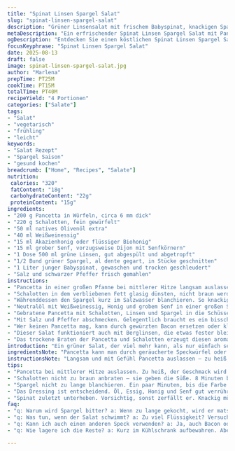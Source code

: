 ```yaml
---
title: "Spinat Linsen Spargel Salat"
slug: "spinat-linsen-spargel-salat"
description: "Grüner Linsensalat mit frischem Babyspinat, knackigen Spargelstücken und einer herzhafteren Variante von gebratener Pancetta. Weißwein anstatt Balsamico, Schalotten ersetzen die Champignons. Öl und Dressing werden aufeinander abgestimmt, um perfekte Balance zwischen Schärfe und Süße zu schaffen. Gelingsicher durch präzise Garzeiten und praktische Tipps gegen bitteren Spargel oder zu salzige Pancetta. Das Ergebnis eine ausbalancierte Kombination verschiedener Texturen und Aromen, ideal als leichte Vorspeise oder Lunch."
metaDescription: "Ein erfrischender Spinat Linsen Spargel Salat mit Pancetta, schmackhaftem Dressing und knackigen Texturen für jede Gelegenheit"
ogDescription: "Entdecken Sie einen köstlichen Spinat Linsen Spargel Salat mit einer besonderen Note von Pancetta und einzigartigem Dressing für Ihr nächste Essen"
focusKeyphrase: "Spinat Linsen Spargel Salat"
date: 2025-08-13
draft: false
image: spinat-linsen-spargel-salat.jpg
author: "Marlena"
prepTime: PT25M
cookTime: PT15M
totalTime: PT40M
recipeYield: "4 Portionen"
categories: ["Salate"]
tags:
- "Salat"
- "vegetarisch"
- "frühling"
- "leicht"
keywords:
- "Salat Rezept"
- "Spargel Saison"
- "gesund kochen"
breadcrumb: ["Home", "Recipes", "Salate"]
nutrition: 
 calories: "320"
 fatContent: "18g"
 carbohydrateContent: "22g"
 proteinContent: "15g"
ingredients:
- "200 g Pancetta in Würfeln, circa 6 mm dick"
- "220 g Schalotten, fein gewürfelt"
- "50 ml natives Olivenöl extra"
- "40 ml Weißweinessig"
- "15 ml Akazienhonig oder flüssiger Biohonig"
- "15 ml grober Senf, vorzugsweise Dijon mit Senfkörnern"
- "1 Dose 500 ml grüne Linsen, gut abgespült und abgetropft"
- "1/2 Bund grüner Spargel, al dente gegart, in Stücke geschnitten"
- "1 Liter junger Babyspinat, gewaschen und trocken geschleudert"
- "Salz und schwarzer Pfeffer frisch gemahlen"
instructions:
- "Pancetta in einer großen Pfanne bei mittlerer Hitze langsam auslassen. Fett sollte leicht sprudeln, nicht zu heiß. Wird sonst zäh und hart. Herausnehmen, auf Küchenpapier abtropfen lassen."
- "Schalotten in dem verbliebenen Fett glasig dünsten, nicht braun werden lassen – sie geben dem Salat eine süße Basis, nicht diese scharfe Bissigkeit von rohen Zwiebeln. Acht Minuten reichen meist, gelegentlich rühren."
- "Währenddessen den Spargel kurz im Salzwasser blanchieren. So knackig bleibt er, man erkennt das an der leuchtend grünen Farbe. Zu lang, und er wird matschig, das ruiniert den ganzen Kontrast."
- "Neutralöl mit Weißweinessig, Honig und grobem Senf in einer großen Schüssel gut verrühren, bis die Emulsion leicht dick wird. Probieren, manchmal braucht man noch eine Prise Salz, etwas mehr Säure oder Süße, ganz nach Gemütslage und Spargelqualität."
- "Gebratene Pancetta mit Schalotten, Linsen und Spargel in die Schüssel geben. Zum Schluss den Babyspinat unterheben, vorsichtig, sonst matscht er schnell. Er soll knackig bleiben und nicht zusammenfallen."
- "Mit Salz und Pfeffer abschmecken. Gelegentlich braucht es ein bisschen mehr Pfeffer, damit es nicht zu mild wird. Sofort servieren oder kurz ziehen lassen, nicht länger – Spinat verwässert sonst den Salat."
- "Wer keinen Pancetta mag, kann durch gewürzten Bacon ersetzen oder kleine gebratene Räuchertofuwürfel. Statt Schalotten sind auch feine Frühlingszwiebeln eine Alternative, je nach Saison."
- "Dieser Salat funktioniert auch mit Berglinsen, die etwas fester bleiben. Wichtig: Linsen immer gründlich abspülen, sonst schmeckt es mehlig oder muffig."
- "Das trockene Braten der Pancetta und Schalotten erzeugt diesen aromatischen Grundton im Salat. Flüssigkeit reduzieren, um keine wässrige Sauce zu bekommen."
introduction: "Ein grüner Salat, der viel mehr kann, als nur einfach sein. Mit den erdigen Linsen, dem knackigen Spargel und jungfräulichem Spinat als Basis wird der Salat zur kleinen Mahlzeit, die Farbe, Textur und Aroma im Einklang steht. Die Kombination aus süßem Honig, rauchiger Pancetta und leicht säuerlichem Essig gibt dem Ganzen Tiefe. Viele unterschätzen den Spargel: zu weich gegart – keine Spannung mehr. Ich habe gelernt, auf knackige Frische zu achten, das macht den Unterschied. Optik? Tiefgrün, Glanz auf den Linsen und ein paar rote Stückchen → Augen schließen, Nase freut sich auf den herzhaften Geruch. Manchmal ein bisschen mehr Öl in die emulsion, manchmal weniger - so vermeidet man „Ölklumpen“ im Salat. Der Trick mit den Schalotten statt Champignons habe ich irgendwann ausprobiert – höherer Umami- und Süßeffekt, der sich besser verteilt."
ingredientsNote: "Pancetta kann man durch geräucherte Speckwürfel oder Tofu als vegetarische Variante ersetzen – bitte vorher etwas würzen und anbraten. Schalotten bringen mehr Süße als Pilze, die für manche zu wässrig werden. Grüne Linsen aus der Dose sparen Zeit, frische muss man einweichen und kochen. Spargel immer sorgfältig putzen, holzige Enden entfernen, sonst bitter. Weißweinessig mild, Balsamico würde einen zu dominanten Geschmack geben. Honig immer flüssig oder leicht erwärmt, um sich besser zu verteilen. Senf mit Körnern gibt auch einen interessanten Biss, glatter Senf kann das Dressing zu monoton machen. Babyspinat möglichst frisch, er verliert schnell Wasser und wird schleimig, wenn zu alt."
instructionsNote: "Langsam und mit Gefühl Pancetta auslassen – zu heiß, und man hat verbrannten Fettgeschmack. Fett bitte nicht wegschütten, es ist Würzgrundlage. Schalotten nicht zu braun, sonst bitter. Linsen gut abtropfen – Wasser macht alles wässrig. Spargel bleibt knackig, wenn man ihn sofort in Eiswasser abschreckt. Das Dressing immer in einer großen Schüssel mit dem Schneebesen emulgieren, erst dann alle Zutaten dazugeben. Spinat zuletzt, sonst wird er matschig von zu viel Flüssigkeit. Abschmecken penibel: mehr Säure, Süße oder Salz, je nach Stimmung, passt es besser. Salat kann auch lauwarm serviert werden, dann verbinden sich Aromen intensiver. Reste niemals zu lange stehen lassen, Spinat durchweicht."
tips:
- "Pancetta bei mittlerer Hitze auslassen. Zu heiß, der Geschmack wird verbrannt. Ich empfehle, immer auf die Blasenbildung zu achten. Das Fett muss leicht sprudeln."
- "Schalotten nicht zu braun anbraten – sie geben die Süße. 8 Minuten bei mittlerer Hitze genügen meist. Sonst wird's bitter. Ab und zu umrühren hilft. Achten Sie auf die Glasigkeit."
- "Spargel nicht zu lange blanchieren. Ein paar Minuten, bis die Farbe leuchtet. Dann sofort ins Eiswasser – hält ihn knackig. Der Kontrast ist wichtig für die Textur im Salat."
- "Das Dressing ist entscheidend. Öl, Essig, Honig und Senf gut verrühren. Emulsion muss leicht dick werden. Nicht scheuen, probieren. Braucht manchmal mehr Salz oder Säure."
- "Spinat zuletzt unterheben. Vorsichtig, sonst zerfällt er. Knackig müssen die Blätter bleiben. Servieren, nachdem er gut durchgezogen ist. Nicht länger stehen lassen."
faq:
- "q: Warum wird Spargel bitter? a: Wenn zu lange gekocht, wird er matschig. Achten Sie auf Blanchieren, dann sofort abschrecken."
- "q: Was tun, wenn der Salat schwimmt? a: Zu viel Flüssigkeit? Versuchen, das Dressing abzutropfen. Linsen gut abtropfen, sonst gibt's Wasser."
- "q: Kann ich auch einen anderen Speck verwenden? a: Ja, auch Bacon oder gewürzte Tofuwürfel sind möglich. Gut würzen vorher, um den Geschmack zu intensivieren."
- "q: Wie lagere ich die Reste? a: Kurz im Kühlschrank aufbewahren. Aber nicht lange stehen lassen – der Spinat welk und schleimig wird. Am besten frisch genießen."

---
```

